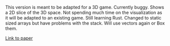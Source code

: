 This version is meant to be adapted for a 3D game. 
Currently buggy. Shows a 2D slice of the 3D space. Not spending much time on the visualization as it will be adapted to an existing game.
Still learning Rust. Changed to static sized arrays but have problems with the stack. Will use vectors again or Box them. 

[Link to paper](http://www.intpowertechcorp.com/GDC03.pdf)
